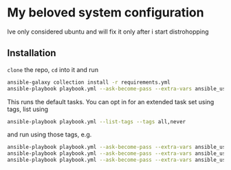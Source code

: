 # My beloved system configuration
Ive only considered ubuntu and will fix it only after i start distrohopping

## Installation
`clone` the repo, `cd` into it and run

```bash
ansible-galaxy collection install -r requirements.yml
ansible-playbook playbook.yml --ask-become-pass --extra-vars ansible_user=$USER
```
This runs the default tasks. You can opt in for an extended task set using tags, list using
```bash
ansible-playbook playbook.yml --list-tags --tags all,never
```
and run using those tags, e.g.
```bash
ansible-playbook playbook.yml --ask-become-pass --extra-vars ansible_user=$USER --tags server,conda
ansible-playbook playbook.yml --ask-become-pass --extra-vars ansible_user=$USER --tags personal
ansible-playbook playbook.yml --ask-become-pass --extra-vars ansible_user=$USER --tags essential
```

